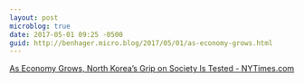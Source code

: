 ```yaml
---
layout: post
microblog: true
date: 2017-05-01 09:25 -0500
guid: http://benhager.micro.blog/2017/05/01/as-economy-grows.html
---
```

[As Economy Grows, North Korea’s Grip on Society Is Tested - NYTimes.com](https://mobile.nytimes.com/2017/04/30/world/asia/north-korea-economy-marketplace.html?smid=tw-nytimes&smtyp=cur&referer=)
